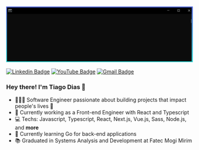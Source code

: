 ![](https://raw.githubusercontent.com/TiagoDiass/tiagodiass.github.io/master/assets/img/profile-readme.gif)

[![Linkedin Badge](https://img.shields.io/badge/-LinkedIn-blue?style=flat-square&logo=Linkedin&logoColor=white&link=https://www.linkedin.com/in/tiagodiass/)](https://www.linkedin.com/in/tiagodiass/)
[![YouTube Badge](https://img.shields.io/badge/-YouTube-E70404?style=flat-square&logo=Youtube&logoColor=white&link=https://www.youtube.com/@TiagoDiass2)](https://www.youtube.com/@TiagoDiass2)
[![Gmail Badge](https://img.shields.io/badge/-tiago.costadiasss@gmail.com-c14438?style=flat-square&logo=Gmail&logoColor=white&link=mailto:tiago.costadiasss@gmail.com)](mailto:tiago.costadiasss@gmail.com)

<!-- [![CV Badge](https://img.shields.io/badge/-Curriculum-2E4053?style=flat-square&labelColor=2E4053&&logo=read-the-docs&logoColor=white&link=https://https://docs.google.com/document/d/1uGZ5D8FRUDrYahXtus0G6G1Ti_9Ozvu2yINYgPCsWpo/edit?usp=sharing)](https://docs.google.com/document/d/1uGZ5D8FRUDrYahXtus0G6G1Ti_9Ozvu2yINYgPCsWpo/edit?usp=sharing) -->

### Hey there! I'm Tiago Dias 👋

- 🧑🏻‍💻 Software Engineer passionate about building projects that impact people's lives :dizzy:
- 💼 Currently working as a Front-end Engineer with React and Typescript
- 💻 Techs: Javascript, Typescript, React, Next.js, Vue.js, Sass, Node.js, and **more**
- 🔎 Currently learning Go for back-end applications
- 📚 Graduated in Systems Analysis and Development at Fatec Mogi Mirim



